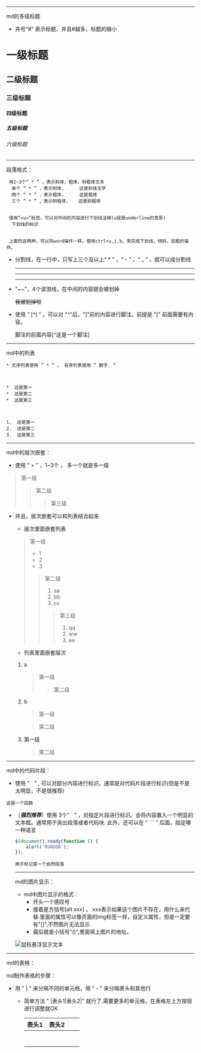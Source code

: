 ***

md的多级标题

* 井号“#” 表示标题，并且#越多，标题的越小

# 一级标题

## 二级标题 

### 三级标题

#### 四级标题

##### 五级标题

###### 六级标题



---

段落格式：

```
 用1~3个“ * ” ，表示斜体，粗体，斜粗体文本
  单个 “ * ” ，表示斜体，     这是斜体文字
  两个 “ * ” ，表示粗体，     这是粗体
  三个 “ * ” ，表示斜粗体，   这是斜粗体
  

 使用“<u>“标签，可以对中间的内容进行下划线注释(u就是underline的意思)
  下划线的标识
 

 上面的这两种，可以同word操作一样。使用ctrl+u,i,b，来完成下划线，倾斜，加粗的操作。

```

* 分割线，在一行中，只写上三个及以上“ * ” ，“ - ” ，“  _ ” ，就可以成分割线

  ***

  ---

  ___



* "~~"，4个波浪线，在中间的内容就会被划掉

  ~~我被划掉啦~~



* 使用 ” [^] “ ，可以对 "^"后，"]"前的内容进行脚注。前提是 "[" 前面需要有内容。

  脚注的前面内容[^这是一个脚注]

  

---

md中的列表

	* 无序列表使用 ” * “ ， 有序列表使用 ” 数字. “



	*  这是第一
	*  这是第二
	*  这是第三



	1.  这是第一
 	2.  这是第二
 	3.  这是第三

---

md中的层次嵌套：

* 使用 “ > ” ，1~3个 ， 多一个就是多一级



> 第一级
>
> > 第二级
> >
> > > 第三级



* 并且，层次嵌套可以和列表结合起来

  * 层次里面嵌套列表

  > 第一级
  >
  > * 1
  > * 2
  > * 3
  >
  > > 第二级
  > >
  > > 1. aa
  > > 2. bb
  > > 3. cc
  > >
  > > >第三级
  > > >
  > > >1. qq
  > > >2. ww
  > > >3. ee

  *  列表里面嵌套层次

  1. a

     > 第一级
     >
     > >第二级

  2. b

     > 第一级

     > 第二级

  3. 第一级

     > 第二级

***

md中的代码片段：

*  使用 " ` " , 可以对部分内容进行标识，通常是对代码片段进行标识(但是不是太明显，不是很推荐)

`这是一个函数`



* （***强烈推荐***）使用 3个" ` " ，对指定片段进行标识。会将内容置入一个明显的文本框。通常用于突出段落或者代码块. 此外，还可以在 " ``` " 后面，指定哪一种语言

  ```javascript
  $(document).ready(function () {
      alert('RUNOOB');
  });
  ```

  ```
  用于标记某一个自然段落
  ```

  

  

  ***

  md的图片显示：

  * md中图片显示的格式：
    * 开头一个感叹号
    * 接着是方括号[alt xxx] ， xxx表示如果这个图片不存在，用什么来代替.里面的属性可以像页面的img标签一样，自定义属性，但是一定要有"[]",不然图片无法显示
    * 最后就是小括号"()",里面填上图片的地址。

  ![](http://static.runoob.com/images/runoob-logo.png "鼠标悬浮显示文本")



---

md的表格：

md制作表格的步骤：

* 用 " | " 来分隔不同的单元格，用 " - " 来分隔表头和其他行

  * 简单方法 " |表头1|表头2|" 就行了.需要更多的单元格，在表格左上方按钮进行调整就OK

    | 表头1 | 表头2 |      |      |
    | ----- | ----- | ---- | ---- |
    |       |       |      |      |
    |       |       |      |      |
    |       |       |      |      |
    |       |       |      |      |
    |       |       |      |      |
    |       |       |      |      |
    |       |       |      |      |